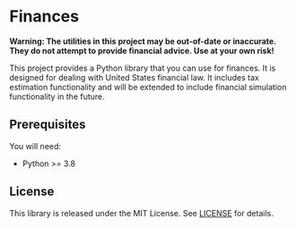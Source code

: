 # Finances
**Warning: The utilities in this project may be out-of-date or inaccurate.
They do not attempt to provide financial advice. Use at your own risk!**

This project provides a Python library that you can use for finances. It is
designed for dealing with United States financial law. It includes tax
estimation functionality and will be extended to include financial simulation
functionality in the future.

## Prerequisites
You will need:
- Python >= 3.8

## License
This library is released under the MIT License. See [LICENSE](./LICENSE) for
details.
